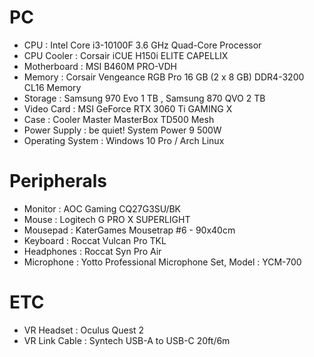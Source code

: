 # PC
- CPU : Intel Core i3-10100F 3.6 GHz Quad-Core Processor
- CPU Cooler : Corsair iCUE H150i ELITE CAPELLIX
- Motherboard : MSI B460M PRO-VDH
- Memory : Corsair Vengeance RGB Pro 16 GB (2 x 8 GB) DDR4-3200 CL16 Memory
- Storage	: Samsung 970 Evo 1 TB , Samsung 870 QVO 2 TB
- Video Card : MSI GeForce RTX 3060 Ti GAMING X
- Case : Cooler Master MasterBox TD500 Mesh
- Power Supply : be quiet! System Power 9 500W
- Operating System : Windows 10 Pro / Arch Linux

# Peripherals
- Monitor : AOC Gaming CQ27G3SU/BK
- Mouse : Logitech G PRO X SUPERLIGHT
- Mousepad : KaterGames Mousetrap #6 - 90x40cm
- Keyboard : Roccat Vulcan Pro TKL
- Headphones : Roccat Syn Pro Air
- Microphone : Yotto Professional Microphone Set, Model : YCM-700

# ETC
- VR Headset : Oculus Quest 2
- VR Link Cable : Syntech USB-A to USB-C 20ft/6m
